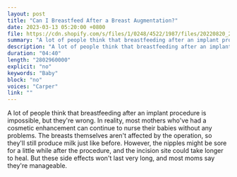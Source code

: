 ```yaml
---
layout: post
title: "Can I Breastfeed After a Breast Augmentation?"
date: 2023-03-13 05:20:00 +0800
file: https://cdn.shopify.com/s/files/1/0248/4522/1987/files/20220820_2.mp3?v=1660958723
summary: "A lot of people think that breastfeeding after an implant procedure is impossible, but they're wrong. In reality, most mothers who've had a cosmetic enhancement can continue to nurse their babies without any problems. The breasts themselves aren't affected by the operation, so they'll still produce milk just like before. However, the nipples might be sore for a little while after the procedure, and the incision site could take longer to heal. But these side effects won't last very long, and most moms say they're manageable."
description: "A lot of people think that breastfeeding after an implant procedure is impossible, but they're wrong. In reality, most mothers who've had a cosmetic enhancement can continue to nurse their babies without any problems. The breasts themselves aren't affected by the operation, so they'll still produce milk just like before. However, the nipples might be sore for a little while after the procedure, and the incision site could take longer to heal. But these side effects won't last very long, and most moms say they're manageable."
duration: "04:40"
length: "2802960000"
explicit: "no"
keywords: "Baby"
block: "no"
voices: "Carper"
link: ""
---
```


A lot of people think that breastfeeding after an implant procedure is impossible, but they're wrong. In reality, most mothers who've had a cosmetic enhancement can continue to nurse their babies without any problems. The breasts themselves aren't affected by the operation, so they'll still produce milk just like before. However, the nipples might be sore for a little while after the procedure, and the incision site could take longer to heal. But these side effects won't last very long, and most moms say they're manageable.
